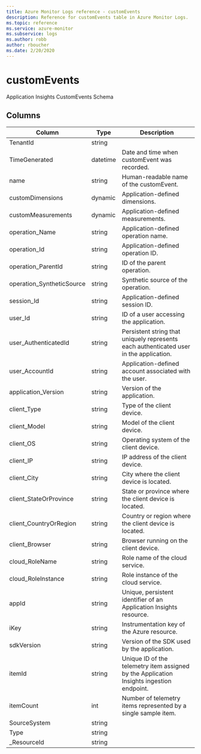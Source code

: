 ```yaml
---
title: Azure Monitor Logs reference - customEvents
description: Reference for customEvents table in Azure Monitor Logs.
ms.topic: reference
ms.service: azure-monitor
ms.subservice: logs
ms.author: robb
author: rboucher
ms.date: 2/20/2020
---
```


# customEvents

 Application Insights CustomEvents Schema

## Columns

|Column|Type|Description|
|---|---|---|
|TenantId|string||
|TimeGenerated|datetime|Date and time when customEvent was recorded.|
|name|string|Human-readable name of the customEvent.|
|customDimensions|dynamic|Application-defined dimensions.|
|customMeasurements|dynamic|Application-defined measurements.|
|operation_Name|string|Application-defined operation name.|
|operation_Id|string|Application-defined operation ID.|
|operation_ParentId|string|ID of the parent operation.|
|operation_SyntheticSource|string|Synthetic source of the operation.|
|session_Id|string|Application-defined session ID.|
|user_Id|string|ID of a user accessing the application.|
|user_AuthenticatedId|string|Persistent string that uniquely represents each authenticated user in the application.|
|user_AccountId|string|Application-defined account associated with the user.|
|application_Version|string|Version of the application.|
|client_Type|string|Type of the client device.|
|client_Model|string|Model of the client device.|
|client_OS|string|Operating system of the client device.|
|client_IP|string|IP address of the client device.|
|client_City|string|City where the client device is located.|
|client_StateOrProvince|string|State or province where the client device is located.|
|client_CountryOrRegion|string|Country or region where the client device is located.|
|client_Browser|string|Browser running on the client device.|
|cloud_RoleName|string|Role name of the cloud service.|
|cloud_RoleInstance|string|Role instance of the cloud service.|
|appId|string|Unique, persistent identifier of an Application Insights resource.|
|iKey|string|Instrumentation key of the Azure resource.|
|sdkVersion|string|Version of the SDK used by the application.|
|itemId|string|Unique ID of the telemetry item assigned by the Application Insights ingestion endpoint.|
|itemCount|int|Number of telemetry items represented by a single sample item.|
|SourceSystem|string||
|Type|string||
|_ResourceId|string||
